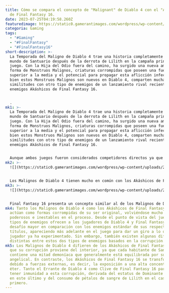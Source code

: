 ```yaml
---
title: Cómo se compara el concepto de "Malignant" de Diablo 4 con el "Akashic"
  de Final Fantasy 16.
date: 2023-07-25T04:19:58.260Z
featuredimage: https://static0.gamerantimages.com/wordpress/wp-content/uploads/2023/07/diablo-4-malignant-ff-16-akashic.jpg?q=50&fit=contain&w=1140&h=&dpr=1.5
categoria: Gaming
tags:
  - "#Gaming"
  - "#FinalFantasy"
  - "#FinalFantasy16"
short-description: >-
  La Temporada del Maligno de Diablo 4 trae una historia completamente nueva al
  mundo de Santuario después de la derrota de Lilith en la campaña principal del
  juego. Con la Hija del Odio fuera del camino, ha surgido una nueva amenaza en
  forma de Monstruos Malignos, criaturas corrompidas que poseen una fuerza
  superior a la media y el potencial para propagar esta aflicción infecciosa. Si
  bien estos Monstruos Malignos son nuevos en Diablo 4, comparten muchas
  similitudes con otro tipo de enemigos de un lanzamiento rival reciente, los
  enemigos Akáshicos de Final Fantasy 16.


  .
mk1: >-
  La Temporada del Maligno de Diablo 4 trae una historia completamente nueva al
  mundo de Santuario después de la derrota de Lilith en la campaña principal del
  juego. Con la Hija del Odio fuera del camino, ha surgido una nueva amenaza en
  forma de Monstruos Malignos, criaturas corrompidas que poseen una fuerza
  superior a la media y el potencial para propagar esta aflicción infecciosa. Si
  bien estos Monstruos Malignos son nuevos en Diablo 4, comparten muchas
  similitudes con otro tipo de enemigos de un lanzamiento rival reciente, los
  enemigos Akáshicos de Final Fantasy 16.


  Aunque ambos juegos fueron considerados competidores directos ya que ambos fueron lanzados en junio de 2023, Diablo 4 y Final Fantasy 16 tienen un sorprendente grado de coincidencia con sus temas y la mitología de sus dos mundos. Ambos títulos tratan el lado oscuro del género de fantasía medieval, con la muerte, el dolor y la corrupción desempeñando roles prominentes en ambas de sus historias. Sin embargo, la introducción de enemigos Malignos en la Temporada 1 de Diablo 4 establece la conexión más clara entre los dos juegos hasta la fecha, ya que estos enemigos se asemejan a los Akáshicos encontrados a lo largo de la búsqueda principal de Final Fantasy 16.
mk2: >-
  ![](https://static0.gamerantimages.com/wordpress/wp-content/uploads/2023/06/final-fantasy-16-how-to-beat-akashic-dragon.JPG?q=50&fit=crop&w=1500&dpr=1.5)


  Los Malignos de Diablo 4 tienen mucho en común con los Akáshicos de FF16. Uno de los primeros personajes nuevos que los jugadores de Diablo 4 encontrarán en la Temporada del Maligno es Cormond, un ex sacerdote de la Catedral de la Luz que advierte al jugador sobre el peligro que representan los Malignos y a quien el jugador se esforzará por ayudar a derrotar este mal a lo largo de la línea de búsqueda estacional. Cormond explica que los habitantes de Santuario son seres mitad ángel y mitad demonio creados por la unión de Lilith e Inarius, y que los Malignos son el resultado de que la parte demoníaca domina al individuo. Los jugadores que sigan la línea de búsqueda estacional ayudarán a Cormond a descubrir por qué los Malignos se están propagando y cómo detener esta plaga que amenaza a Santuario.
mk3: >-
  ![](https://static0.gamerantimages.com/wordpress/wp-content/uploads/2023/07/diablo-4-malignant-ff-16-akashic.jpg?q=50&fit=contain&w=1140&h=&dpr=1.5)


  Final Fantasy 16 presenta un concepto similar al de los Malignos de Diablo 4 en forma de los Akáshicos, que comparten una historia de origen similar a la de sus contrapartes de Diablo 4. Los jugadores se encuentran con los Akáshicos por primera vez durante la misión principal "La Maldición de los Cristales" en Final Fantasy 16, que lleva a los jugadores a las minas de cristales debajo de la cabeza de Drake, donde la segunda fase del jefe "Imperial Cannonier" se transforma en una monstruosidad Akáshica. Después de la batalla, Cid explica que la abrumadora cantidad de éter de la Madrecristal ha provocado que aquellos que trabajaban en las minas se conviertan en Akáshicos, perdiendo el control de sus mentes y volviéndose primales.
mk4: Tanto los Malignos de Diablo 4 como los Akáshicos de Final Fantasy 16
  actúan como formas corrompidas de su ser original, volviéndose mucho más
  poderosos e inestables en el proceso. Desde el punto de vista del juego, ambos
  tipos de enemigos ofrecen a los jugadores de Diablo 4 y Final Fantasy 16 un
  desafío mayor en comparación con los enemigos estándar de sus respectivos
  títulos, apareciendo más adelante en el juego para dar un giro a lo que el
  jugador ya ha experimentado. Sin embargo, también existen algunas diferencias
  distintas entre estos dos tipos de enemigos basados en la corrupción.
mk5: Los Malignos de Diablo 4 difieren de los Akáshicos de Final Fantasy 16 en
  que su corrupción proviene del interior, ya que cada habitante de Santuario
  contiene una mitad demoníaca que generalmente está equilibrada por su mitad
  angelical. En contraste, los Akáshicos de Final Fantasy 16 se transforman
  debido a fuerzas externas, es decir, la exposición a una alta concentración de
  éter. Tanto el Errante de Diablo 4 como Clive de Final Fantasy 16 parecen
  tener inmunidad a esta corrupción, derivada del estatus de Dominante de Clive
  en este último y del consumo de pétalos de sangre de Lilith en el caso del
  primero.
---
```

